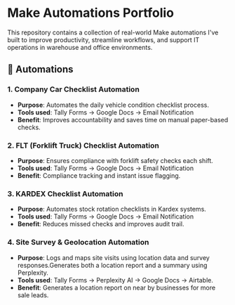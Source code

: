 # Make Automations Portfolio

This repository contains a collection of real-world Make automations I've built to improve productivity, streamline workflows, and support IT operations in warehouse and office environments.

## 🔧 Automations

### 1. **Company Car Checklist Automation**
- **Purpose**: Automates the daily vehicle condition checklist process.
- **Tools used**: Tally Forms → Google Docs → Email Notification
- **Benefit**: Improves accountability and saves time on manual paper-based checks.

### 2. **FLT (Forklift Truck) Checklist Automation**
- **Purpose**: Ensures compliance with forklift safety checks each shift.
- **Tools used**: Tally Forms → Google Docs → Email Notification
- **Benefit**: Compliance tracking and instant issue flagging.

### 3. **KARDEX Checklist Automation**
- **Purpose**: Automates stock rotation checklists in Kardex systems.
- **Tools used**: Tally Forms → Google Docs → Email Notification
- **Benefit**: Reduces missed checks and improves audit trail.

### 4. **Site Survey & Geolocation Automation**
- **Purpose**: Logs and maps site visits using location data and survey responses.Generates both a location report and a summary using Perplexity.
- **Tools used**: Tally Forms → Perplexity AI → Google Docs → Airtable.
- **Benefit**: Generates a location report on near by businesses for more sale leads.


